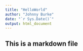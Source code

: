 ```yaml
---
title: "HelloWorld"
author: "Johnny Burke"
date: "`r Sys.Date()`"
output: html_document
---
```



## This is a markdown file